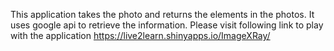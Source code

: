 
This application takes the photo and returns the elements in the photos. It uses google api to retrieve the information. Please visit following link to play with the application
https://live2learn.shinyapps.io/ImageXRay/
